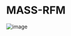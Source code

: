 # MASS-RFM

![image](https://github.com/user-attachments/assets/6d192aad-70df-4895-870d-a615840dabaf)

